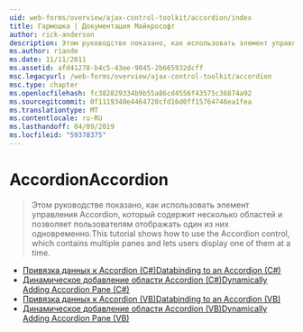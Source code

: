 ```yaml
---
uid: web-forms/overview/ajax-control-toolkit/accordion/index
title: Гармошка | Документация Майкрософт
author: rick-anderson
description: Этом руководстве показано, как использовать элемент управления Accordion, который содержит несколько областей и позволяет пользователям отображать один из них одновременно.
ms.author: riande
ms.date: 11/11/2011
ms.assetid: afd41278-b4c5-43ee-9845-2b665932dcff
msc.legacyurl: /web-forms/overview/ajax-control-toolkit/accordion
msc.type: chapter
ms.openlocfilehash: fc382829334b9b55a86cd4556f43575c36874a92
ms.sourcegitcommit: 0f1119340e4464720cfd16d0ff15764746ea1fea
ms.translationtype: MT
ms.contentlocale: ru-RU
ms.lasthandoff: 04/09/2019
ms.locfileid: "59378375"
---
```

# <a name="accordion"></a><span data-ttu-id="6d5e1-103">Accordion</span><span class="sxs-lookup"><span data-stu-id="6d5e1-103">Accordion</span></span>

> <span data-ttu-id="6d5e1-104">Этом руководстве показано, как использовать элемент управления Accordion, который содержит несколько областей и позволяет пользователям отображать один из них одновременно.</span><span class="sxs-lookup"><span data-stu-id="6d5e1-104">This tutorial shows how to use the Accordion control, which contains multiple panes and lets users display one of them at a time.</span></span>


- [<span data-ttu-id="6d5e1-105">Привязка данных к Accordion (C#)</span><span class="sxs-lookup"><span data-stu-id="6d5e1-105">Databinding to an Accordion (C#)</span></span>](databinding-to-an-accordion-cs.md)
- [<span data-ttu-id="6d5e1-106">Динамическое добавление области Accordion (C#)</span><span class="sxs-lookup"><span data-stu-id="6d5e1-106">Dynamically Adding Accordion Pane (C#)</span></span>](dynamically-adding-an-accordion-pane-cs.md)
- [<span data-ttu-id="6d5e1-107">Привязка данных к Accordion (VB)</span><span class="sxs-lookup"><span data-stu-id="6d5e1-107">Databinding to an Accordion (VB)</span></span>](databinding-to-an-accordion-vb.md)
- [<span data-ttu-id="6d5e1-108">Динамическое добавление области Accordion (VB)</span><span class="sxs-lookup"><span data-stu-id="6d5e1-108">Dynamically Adding Accordion Pane (VB)</span></span>](dynamically-adding-an-accordion-pane-vb.md)
